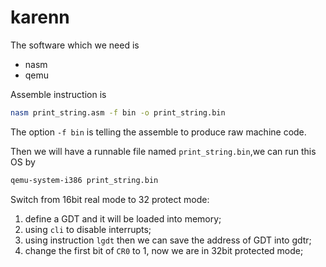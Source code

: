 # karenn
The software which we need is 
* nasm
* qemu

Assemble instruction is
```sh
nasm print_string.asm -f bin -o print_string.bin
```
The option `-f bin` is telling the assemble to produce raw machine code.

Then we will have a runnable file named `print_string.bin`,we can run this OS by
```sh
qemu-system-i386 print_string.bin
```

Switch from 16bit real mode to 32 protect mode:

1. define a GDT and it will be loaded into memory;
2. using `cli` to disable interrupts;
3. using instruction `lgdt` then we can save the address of GDT into gdtr;
4. change the first bit of `CR0` to 1, now we are in 32bit protected mode;


